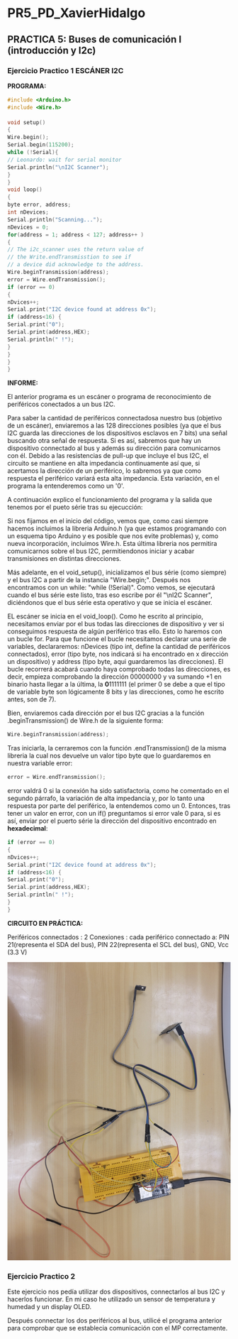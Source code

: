 # PR5_PD_XavierHidalgo

## PRACTICA 5:  Buses de comunicación I (introducción y I2c)

### Ejercicio Practico 1 ESCÁNER I2C

**PROGRAMA:**

``` cpp
#include <Arduino.h>
#include <Wire.h>

void setup()
{
Wire.begin();
Serial.begin(115200);
while (!Serial){
// Leonardo: wait for serial monitor
Serial.println("\nI2C Scanner");
}
}
void loop()
{
byte error, address;
int nDevices;
Serial.println("Scanning...");
nDevices = 0;
for(address = 1; address < 127; address++ )
{
// The i2c_scanner uses the return value of
// the Write.endTransmisstion to see if
// a device did acknowledge to the address.
Wire.beginTransmission(address);
error = Wire.endTransmission();
if (error == 0)
{
nDvices++;
Serial.print("I2C device found at address 0x");
if (address<16) {
Serial.print("0");
Serial.print(address,HEX);
Serial.println(" !");
}
}
}
}
```
**INFORME:**

El anterior programa es un escáner o programa de reconocimiento de periféricos conectados a un bus I2C. 

Para saber la cantidad de periféricos connectadosa nuestro bus (objetivo de un escáner), enviaremos a las 128 direcciones posibles (ya que el bus I2C guarda las direcciones de los dispositivos esclavos en 7 bits) una señal buscando otra señal de respuesta. Si es así, sabremos que hay un dispositivo connectado al bus y además su dirección para comunicarnos con él. Debido a las resistencias de pull-up que incluye el bus I2C, el circuito se mantiene en alta impedancia continuamente así que, si acertamos la dirección de un periférico, lo sabremos ya que como respuesta el periférico variará esta alta impedancia. Esta variación, en el programa la entenderemos como un '0'.

A continuación explico el funcionamiento del programa y la salida que tenemos por el pueto série tras su ejecucción:

Si nos fijamos en el inicio del código, vemos que, como casi siempre hacemos incluimos la libreria Arduino.h (ya que estamos programando con un esquema tipo Arduino y es posible que nos evite problemas) y, como nueva incorporación, incluimos Wire.h. Esta última libreria nos permitira comunicarnos sobre el bus I2C, permitiendonos iniciar y acabar transmisiones en distintas direcciones.

Más adelante, en el void_setup(), inicializamos el bus série (como siempre) y el bus I2C a partir de la instancia "Wire.begin;". Después nos encontramos con un while: "while (!Serial)". Como vemos, se ejecutará cuando el bus série este listo, tras eso escribe por él "\nI2C Scanner", diciéndonos que el bus série esta operativo y que se inicia el escáner.

EL escáner se inicia en el void_loop(). Como he escrito al principio, necesitamos enviar por el bus todas las direcciones de dispositivo y ver si conseguimos respuesta de algún periférico tras ello. Esto lo haremos con un bucle for. Para que funcione el bucle necesitamos declarar una serie de variables, declararemos: nDevices (tipo int, define la cantidad de periféricos connectados), error (tipo byte, nos indicará si ha encontrado en x dirección un dispositivo) y address (tipo byte, aqui guardaremos las direcciones). El bucle recorrerá acabará cuando haya comprobado todas las direcciones, es decir, empieza comprobando la dirección 00000000 y va sumando +1 en binario hasta llegar a la última, la **0**1111111 (el primer 0 se debe a que el tipo de variable byte son lógicamente 8 bits y las direcciones, como he escrito antes, son de 7).

Bien, enviaremos cada dirección por el bus I2C gracias a la función .beginTransmission() de Wire.h de la siguiente forma:
``` cpp
Wire.beginTransmission(address);
```
Tras iniciarla, la cerraremos con la función .endTransmission() de la misma libreria la cual nos devuelve un valor tipo byte que lo guardaremos en nuestra variable error:
``` cpp
error = Wire.endTransmission();
```
error valdrá 0 si la conexión ha sido satisfactoria, como he comentado en el segundo párrafo, la variación de alta impedancia y, por lo tanto una respuesta por parte del periférico, la entendemos como un 0. Entonces, tras tener un valor en error, con un if() preguntamos si error vale 0 para, si es así, enviar por el puerto série la dirección del dispositivo encontrado en **hexadecimal**:
``` cpp
if (error == 0)
{
nDvices++;
Serial.print("I2C device found at address 0x");
if (address<16) {
Serial.print("0");
Serial.print(address,HEX);
Serial.println(" !");
}
}
```

**CIRCUITO EN PRÁCTICA:**

Periféricos connectados : 2
Conexiones : cada periférico connectado a: PIN 21(representa el SDA del bus), PIN 22(representa el SCL del bus), GND, Vcc (3.3 V)

![Im1](https://github.com/XaviHidalgo/PR5_PD_XavierHidalgo/blob/main/20240318_194215.jpg)


### Ejercicio Practico 2

Este ejercicio nos pedía utilizar dos dispositivos, connectarlos al bus I2C y hacerlos funcionar. En mi caso he utilizado un sensor de temperatura y humedad y un display OLED.

Después connectar los dos periféricos al bus, utilicé el programa anterior para comprobar que se establecia comunicación con el MP correctamente.
